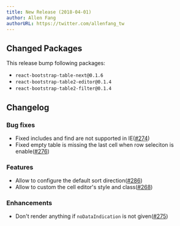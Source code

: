 ```yaml
---
title: New Release (2018-04-01)
author: Allen Fang
authorURL: https://twitter.com/allenfang_tw
---
```


## Changed Packages

This release bump following packages:

* `react-bootstrap-table-next@0.1.6`
* `react-bootstrap-table2-editor@0.1.4`
* `react-bootstrap-table2-filter@0.1.4`

## Changelog

### Bug fixes
* Fixed includes and find are not supported in IE([#274](https://github.com/react-bootstrap-table/react-bootstrap-table2/pull/274))
* Fixed empty table is missing the last cell when row seleciton is enable([#276](https://github.com/react-bootstrap-table/react-bootstrap-table2/pull/276))

### Features
* Allow to configure the default sort direction([#286](https://github.com/react-bootstrap-table/react-bootstrap-table2/issues/286))
* Allow to custom the cell editor's style and class([#268](https://github.com/react-bootstrap-table/react-bootstrap-table2/issues/268))

### Enhancements
* Don't render anything if `noDataIndication` is not given([#275](https://github.com/react-bootstrap-table/react-bootstrap-table2/pull/275))